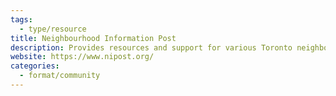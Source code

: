 ```yaml
---
tags:
  - type/resource
title: Neighbourhood Information Post
description: Provides resources and support for various Toronto neighborhoods.
website: https://www.nipost.org/
categories:
  - format/community
---
```


